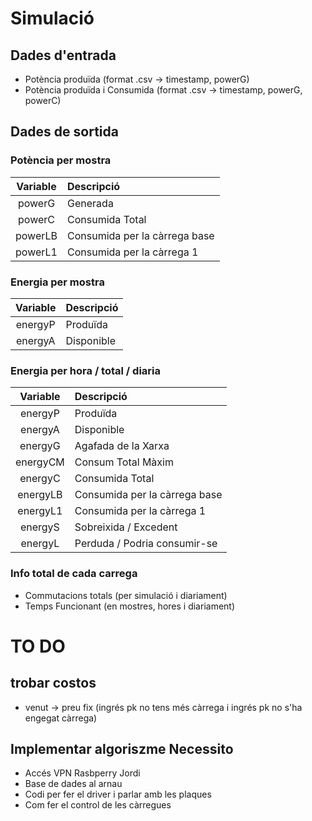 # Simulació

## Dades d'entrada

 - Potència produïda                (format .csv -> timestamp, powerG)
 - Potència produïda i Consumida    (format .csv -> timestamp, powerG, powerC)

## Dades de sortida

### Potència per mostra
 
| Variable | Descripció                    |
| :------: | :-----------------------------|
| powerG   | Generada                      |
| powerC   | Consumida Total               |
| powerLB  | Consumida per la càrrega base |
| powerL1  | Consumida per la càrrega 1    |

### Energia per mostra

| Variable | Descripció                    |
| :------: | :-----------------------------|
| energyP  | Produïda                      |
| energyA  | Disponible                    |

### Energia per hora / total / diaria

| Variable | Descripció                    |
| :------: | :-----------------------------|
| energyP  | Produïda                      |
| energyA  | Disponible                    |
| energyG  | Agafada de la Xarxa           |
| energyCM | Consum Total Màxim            |
| energyC  | Consumida Total               |
| energyLB | Consumida per la càrrega base |
| energyL1 | Consumida per la càrrega 1    |
| energyS  | Sobreixida / Excedent         |
| energyL  | Perduda / Podria consumir-se  |

### Info total de cada carrega

 - Commutacions totals (per simulació i diariament)
 - Temps Funcionant (en mostres, hores i diariament)


# TO DO

## trobar costos

- venut -> preu fix (ingrés pk no tens més càrrega i ingrés pk no s'ha engegat càrrega)

## Implementar algoriszme Necessito
- Accés VPN Rasbperry Jordi
- Base de dades al arnau
- Codi per fer el driver i parlar amb les plaques
- Com fer el control de les càrregues